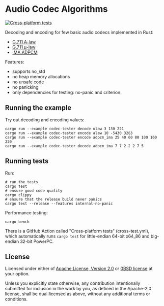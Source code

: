 
# Audio Codec Algorithms

[![Cross-platform tests](https://github.com/karip/audio-codec-algorithms/actions/workflows/cross-test.yml/badge.svg)](https://github.com/karip/audio-codec-algorithms/actions/workflows/cross-test.yml)

Decoding and encoding for few basic audio codecs implemented in Rust:

 - [G.711 A-law](https://en.wikipedia.org/wiki/G.711#A-law)
 - [G.711 μ-law](https://en.wikipedia.org/wiki/G.711#μ-law)
 - [IMA ADPCM](https://en.wikipedia.org/wiki/Interactive_Multimedia_Association)

Features:

 - supports no_std
 - no heap memory allocations
 - no unsafe code
 - no panicking
 - only dependencies for testing: no-panic and criterion

## Running the example

Try out decoding and encoding values:

    cargo run --example codec-tester decode ulaw 3 130 221
    cargo run --example codec-tester encode alaw 10 -5430 3263
    cargo run --example codec-tester encode adpcm_ima 25 40 60 80 100 160 220
    cargo run --example codec-tester decode adpcm_ima 7 7 2 2 2 7 5

## Running tests

Run:

    # run the tests
    cargo test
    # ensure good code quality
    cargo clippy
    # ensure that the release build never panics
    cargo test --release --features internal-no-panic

Performance testing:

    cargo bench

There is a GitHub Action called "Cross-platform tests" (cross-test.yml), which automatically
runs `cargo test` for little-endian 64-bit x64_86 and big-endian 32-bit PowerPC.

## License

Licensed under either of <a href="LICENSE-APACHE">Apache License, Version
2.0</a> or <a href="LICENSE-0BSD">0BSD license</a> at your option.

Unless you explicitly state otherwise, any contribution intentionally submitted
for inclusion in the work by you, as defined in the Apache-2.0 license, shall be
dual licensed as above, without any additional terms or conditions.
